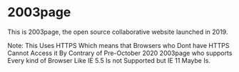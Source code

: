 # 2003page

This is 2003page, the open source collaborative website launched in 2019.

Note: This Uses HTTPS Which means that Browsers who Dont have HTTPS Cannot Access it By Contrary of Pre-October 2020 2003page who supports Every kind of Browser Like IE 5.5 Is not Supported but IE 11 Maybe Is.
